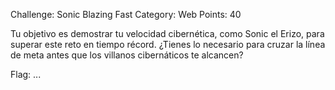 Challenge: Sonic Blazing Fast
Category: Web
Points: 40

Tu objetivo es demostrar tu velocidad cibernética, como Sonic el Erizo, para superar este reto en tiempo récord. ¿Tienes lo necesario para cruzar la línea de meta antes que los villanos cibernáticos te alcancen?

Flag: ...

